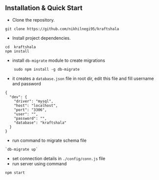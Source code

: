 
## Installation & Quick Start
- Clone the repository.
```shell
git clone https://github.com/nikhilnegi95/kraftshala
```
- Install project dependencies.
```shell
cd  kraftshala
npm install
```
- install `db-migrate` module to create migrations
````shell
    sudo npm install -g db-migrate
````
- it creates a `database.json` file in root dir, edit this file and fill username and password
````shell
{
  "dev": {
    "driver": "mysql",
    "host": "localhost",
    "port": "3306",
    "user": "",
    "password": "",
    "database": "kraftshala"
  }
}
````
- run command to migrate schema file
````shell
`db-migrate up`
````
- set connection details in `./config/conn.js` file
- run server using command
````
npm start
````
